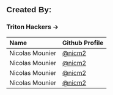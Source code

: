 <style>
  @font-face {
      font-family: 'StartFont';
      src: url("/spaceflight/assets/fonts/title.ttf") format('truetype');
    }
  
    h1 {
      font-family: 'StartFont', sans-serif;
    }
    h2 {
      font-family: 'StartFont', sans-serif;
    }
</style>

## Created By: 

### Triton Hackers -> 

| Name | Github Profile |
| :---- | :---- |
| Nicolas Mounier | [@nicm2](https://github.com/nicm2) |
| Nicolas Mounier | [@nicm2](https://github.com/nicm2) |
| Nicolas Mounier | [@nicm2](https://github.com/nicm2) |
| Nicolas Mounier | [@nicm2](https://github.com/nicm2) |
